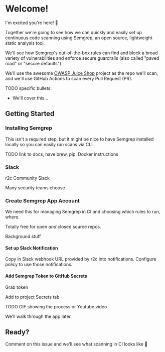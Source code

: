 # Welcome!

I'm excited you're here! 👋

Together we're going to see how we can quickly and easily set up continuous 
code scanning using Semgrep, an open source, lightweight static analysis tool.

We'll see how Semgrep's out-of-the-box rules can find and block a broad variety of 
vulnerabilities and enforce secure guardrails (also called "paved road" or 
"secure defaults").

We'll use the awesome [OWASP Juice Shop](https://github.com/bkimminich/juice-shop) 
project as the repo we'll scan, and we'll use GitHub Actions to scan every Pull Request (PR).

TODO specific bullets:
* We'll cover this...

## Getting Started

### Installing Semgrep

This isn't a required step, but it might be nice to have Semgrep installed locally so you can easily run scans via CLI.

TODO link to docs, have brew, pip, Docker instructions

### Slack

r2c Community Slack


Many security teams choose 

### Create Semgrep App Account

We need this for managing Semgrep in CI and choosing which rules to run, where.

Totally free for open *and* closed source repos.

Background stuff

#### Set up Slack Notification

Copy in Slack webhook URL provided by r2c into notifications. Configure policy to use those notifications.

#### Add Semgrep Token to GitHub Secrets

Grab token

Add to project Secrets tab

TODO GIF showing the process or Youtube video

We'll walk through the app later.


## Ready?

Comment on this issue and we'll see what scanning in CI looks like 🚀
